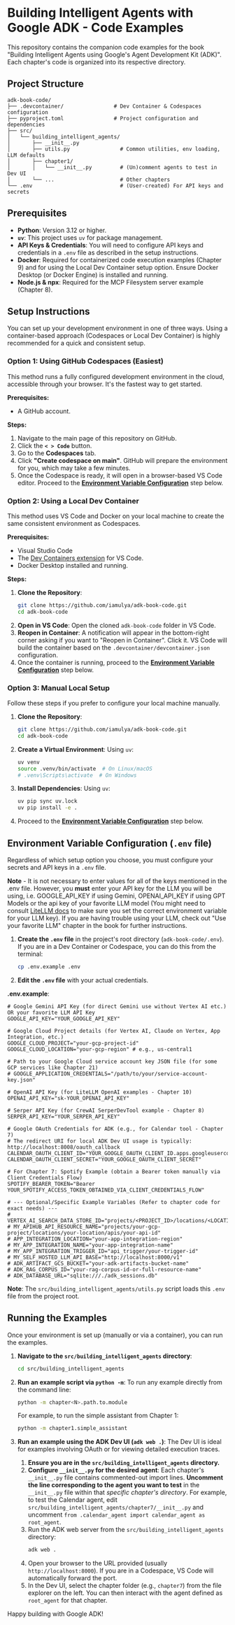 # Building Intelligent Agents with Google ADK - Code Examples

This repository contains the companion code examples for the book "Building Intelligent Agents using Google's Agent Development Kit (ADK)". Each chapter's code is organized into its respective directory.

## Project Structure

```
adk-book-code/
├── .devcontainer/                # Dev Container & Codespaces configuration
├── pyproject.toml                # Project configuration and dependencies
├── src/
│   └── building_intelligent_agents/
│       ├── __init__.py
│       ├── utils.py                # Common utilities, env loading, LLM defaults
│       ├── chapter1/
│       │   └── __init__.py         # (Un)comment agents to test in Dev UI
│       └── ...                     # Other chapters
└── .env                            # (User-created) For API keys and secrets
```

## Prerequisites

*   **Python**: Version 3.12 or higher.
*   **`uv`**: This project uses `uv` for package management. 
*   **API Keys & Credentials**: You will need to configure API keys and credentials in a `.env` file as described in the setup instructions.
*   **Docker**: Required for containerized code execution examples (Chapter 9) and for using the Local Dev Container setup option. Ensure Docker Desktop (or Docker Engine) is installed and running.
*   **Node.js & npx**: Required for the MCP Filesystem server example (Chapter 8).

## Setup Instructions

You can set up your development environment in one of three ways. Using a container-based approach (Codespaces or Local Dev Container) is highly recommended for a quick and consistent setup.

### Option 1: Using GitHub Codespaces (Easiest)

This method runs a fully configured development environment in the cloud, accessible through your browser. It's the fastest way to get started.

**Prerequisites:**
*   A GitHub account.

**Steps:**
1.  Navigate to the main page of this repository on GitHub.
2.  Click the **`< > Code`** button.
3.  Go to the **Codespaces** tab.
4.  Click **"Create codespace on main"**. GitHub will prepare the environment for you, which may take a few minutes.
5.  Once the Codespace is ready, it will open in a browser-based VS Code editor. Proceed to the **[Environment Variable Configuration](#environment-variable-configuration-env-file)** step below.

### Option 2: Using a Local Dev Container

This method uses VS Code and Docker on your local machine to create the same consistent environment as Codespaces.

**Prerequisites:**
*   Visual Studio Code
*   The [Dev Containers extension](https://marketplace.visualstudio.com/items?itemName=ms-vscode-remote.remote-containers) for VS Code.
*   Docker Desktop installed and running.

**Steps:**
1.  **Clone the Repository**:
    ```bash
    git clone https://github.com/iamulya/adk-book-code.git
    cd adk-book-code
    ```
2.  **Open in VS Code**: Open the cloned `adk-book-code` folder in VS Code.
3.  **Reopen in Container**: A notification will appear in the bottom-right corner asking if you want to "Reopen in Container". Click it. VS Code will build the container based on the `.devcontainer/devcontainer.json` configuration.
4.  Once the container is running, proceed to the **[Environment Variable Configuration](#environment-variable-configuration-env-file)** step below.

### Option 3: Manual Local Setup

Follow these steps if you prefer to configure your local machine manually.

1.  **Clone the Repository**:
    ```bash
    git clone https://github.com/iamulya/adk-book-code.git
    cd adk-book-code
    ```
2.  **Create a Virtual Environment**:
    Using `uv`:
    ```bash
    uv venv
    source .venv/bin/activate  # On Linux/macOS
    # .venv\Scripts\activate  # On Windows
    ```
3.  **Install Dependencies**:
    Using `uv`:
    ```bash
    uv pip sync uv.lock
    uv pip install -e .
    ```
4.  Proceed to the **[Environment Variable Configuration](#environment-variable-configuration-env-file)** step below.

## Environment Variable Configuration (`.env` file)

Regardless of which setup option you choose, you must configure your secrets and API keys in a `.env` file.

**Note** - It is not necessary to enter values for all of the keys mentioned in the .env file. However, you **must** enter your API key for the LLM you will be using, i.e. GOOGLE_API_KEY if using Gemini, OPENAI_API_KEY if using GPT Models or the api key of your favorite LLM model (You might need to consult [LiteLLM docs](https://docs.litellm.ai/docs/providers) to make sure you set the correct environment variable for your LLM key). If you are having trouble using your LLM, check out "Use your favorite LLM" chapter in the book for further instructions.

1.  **Create the `.env` file** in the project's root directory (`adk-book-code/.env`). If you are in a Dev Container or Codespace, you can do this from the terminal:
    ```bash
    cp .env.example .env
    ```
2.  **Edit the `.env` file** with your actual credentials.

**.env.example**:
```env
# Google Gemini API Key (for direct Gemini use without Vertex AI etc.)  OR your favorite LLM API Key
GOOGLE_API_KEY="YOUR_GOOGLE_API_KEY"

# Google Cloud Project details (for Vertex AI, Claude on Vertex, App Integration, etc.)
GOOGLE_CLOUD_PROJECT="your-gcp-project-id"
GOOGLE_CLOUD_LOCATION="your-gcp-region" # e.g., us-central1

# Path to your Google Cloud service account key JSON file (for some GCP services like Chapter 21)
# GOOGLE_APPLICATION_CREDENTIALS="/path/to/your/service-account-key.json"

# OpenAI API Key (for LiteLLM OpenAI examples - Chapter 10)
OPENAI_API_KEY="sk-YOUR_OPENAI_API_KEY"

# Serper API Key (for CrewAI SerperDevTool example - Chapter 8)
SERPER_API_KEY="YOUR_SERPER_API_KEY"

# Google OAuth Credentials for ADK (e.g., for Calendar tool - Chapter 7)
# The redirect URI for local ADK Dev UI usage is typically: http://localhost:8008/oauth_callback
CALENDAR_OAUTH_CLIENT_ID="YOUR_GOOGLE_OAUTH_CLIENT_ID.apps.googleusercontent.com"
CALENDAR_OAUTH_CLIENT_SECRET="YOUR_GOOGLE_OAUTH_CLIENT_SECRET"

# For Chapter 7: Spotify Example (obtain a Bearer token manually via Client Credentials Flow)
SPOTIFY_BEARER_TOKEN="Bearer YOUR_SPOTIFY_ACCESS_TOKEN_OBTAINED_VIA_CLIENT_CREDENTIALS_FLOW"

# --- Optional/Specific Example Variables (Refer to chapter code for exact needs) ---
# VERTEX_AI_SEARCH_DATA_STORE_ID="projects/<PROJECT_ID>/locations/<LOCATION>/collections/default_collection/dataStores/<DATA_STORE_ID>"
# MY_APIHUB_API_RESOURCE_NAME="projects/your-gcp-project/locations/your-location/apis/your-api-id"
# APP_INTEGRATION_LOCATION="your-app-integration-region"
# MY_APP_INTEGRATION_NAME="your-app-integration-name"
# MY_APP_INTEGRATION_TRIGGER_ID="api_trigger/your-trigger-id"
# MY_SELF_HOSTED_LLM_API_BASE="http://localhost:8000/v1"
# ADK_ARTIFACT_GCS_BUCKET="your-adk-artifacts-bucket-name"
# ADK_RAG_CORPUS_ID="your-rag-corpus-id-or-full-resource-name"
# ADK_DATABASE_URL="sqlite:///./adk_sessions.db"
```
**Note**: The `src/building_intelligent_agents/utils.py` script loads this `.env` file from the project root.

## Running the Examples

Once your environment is set up (manually or via a container), you can run the examples.

1.  **Navigate to the `src/building_intelligent_agents` directory**:
    ```bash
    cd src/building_intelligent_agents
    ```

2.  **Run an example script via `python -m`**:
    To run any example directly from the command line:
    ```bash
    python -m chapter<N>.path.to.module
    ```
    For example, to run the simple assistant from Chapter 1:
    ```bash
    python -m chapter1.simple_assistant
    ```

3.  **Run an example using the ADK Dev UI (`adk web .`)**:
    The Dev UI is ideal for examples involving OAuth or for viewing detailed execution traces.
    1.  **Ensure you are in the `src/building_intelligent_agents` directory.**
    2.  **Configure `__init__.py` for the desired agent**: Each chapter's `__init__.py` file contains commented-out import lines. **Uncomment the line corresponding to the agent you want to test** in the `__init__.py` file within that *specific chapter's directory*. For example, to test the Calendar agent, edit `src/building_intelligent_agents/chapter7/__init__.py` and uncomment `from .calendar_agent import calendar_agent as root_agent`.
    3.  Run the ADK web server from the `src/building_intelligent_agents` directory:
        ```bash
        adk web .
        ```
    4.  Open your browser to the URL provided (usually `http://localhost:8000`). If you are in a Codespace, VS Code will automatically forward the port.
    5.  In the Dev UI, select the chapter folder (e.g., `chapter7`) from the file explorer on the left. You can then interact with the agent defined as `root_agent` for that chapter.

Happy building with Google ADK!
